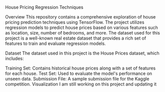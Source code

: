 House Pricing Regression Techniques


Overview
This repository contains a comprehensive exploration of house pricing prediction techniques using TensorFlow. The project utilizes regression models to predict house prices based on various features such as location, size, number of bedrooms, and more. The dataset used for this project is a well-known real estate dataset that provides a rich set of features to train and evaluate regression models.

Dataset
The dataset used in this project is the House Prices dataset, which includes:

Training Set: Contains historical house prices along with a set of features for each house.
Test Set: Used to evaluate the model's performance on unseen data.
Submission File: A sample submission file for the Kaggle competition.
Visualization
I am still working on this project and updating it
